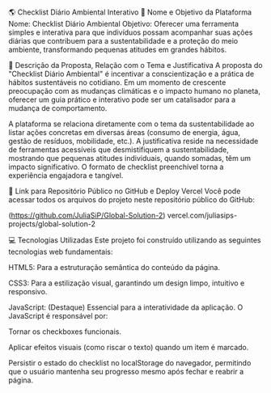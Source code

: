 🌎 Checklist Diário Ambiental Interativo
🎯 Nome e Objetivo da Plataforma
Nome: Checklist Diário Ambiental
Objetivo: Oferecer uma ferramenta simples e interativa para que indivíduos possam acompanhar suas ações diárias que contribuem para a sustentabilidade e a proteção do meio ambiente, transformando pequenas atitudes em grandes hábitos.

🌳 Descrição da Proposta, Relação com o Tema e Justificativa
A proposta do "Checklist Diário Ambiental" é incentivar a conscientização e a prática de hábitos sustentáveis no cotidiano. Em um momento de crescente preocupação com as mudanças climáticas e o impacto humano no planeta, oferecer um guia prático e interativo pode ser um catalisador para a mudança de comportamento.

A plataforma se relaciona diretamente com o tema da sustentabilidade ao listar ações concretas em diversas áreas (consumo de energia, água, gestão de resíduos, mobilidade, etc.). A justificativa reside na necessidade de ferramentas acessíveis que desmistifiquem a sustentabilidade, mostrando que pequenas atitudes individuais, quando somadas, têm um impacto significativo. O formato de checklist preenchível torna a experiência engajadora e tangível.

🔗 Link para Repositório Público no GitHub e Deploy Vercel
Você pode acessar todos os arquivos do projeto neste repositório público do GitHub:

(https://github.com/JuliaSiP/Global-Solution-2)
vercel.com/juliasips-projects/global-solution-2


💻 Tecnologias Utilizadas
Este projeto foi construído utilizando as seguintes tecnologias web fundamentais:

HTML5: Para a estruturação semântica do conteúdo da página.

CSS3: Para a estilização visual, garantindo um design limpo, intuitivo e responsivo.

JavaScript: (Destaque) Essencial para a interatividade da aplicação. O JavaScript é responsável por:

Tornar os checkboxes funcionais.

Aplicar efeitos visuais (como riscar o texto) quando um item é marcado.

Persistir o estado do checklist no localStorage do navegador, permitindo que o usuário mantenha seu progresso mesmo após fechar e reabrir a página.
